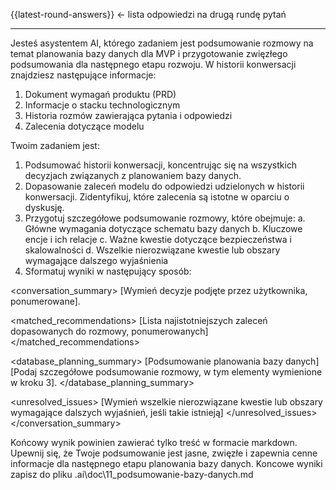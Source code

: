 {{latest-round-answers}} <- lista odpowiedzi na drugą rundę pytań

---

Jesteś asystentem AI, którego zadaniem jest podsumowanie rozmowy na temat planowania bazy danych dla MVP i przygotowanie zwięzłego podsumowania dla następnego etapu rozwoju. W historii konwersacji znajdziesz następujące informacje:
1. Dokument wymagań produktu (PRD)
2. Informacje o stacku technologicznym
3. Historia rozmów zawierająca pytania i odpowiedzi
4. Zalecenia dotyczące modelu

Twoim zadaniem jest:
1. Podsumować historii konwersacji, koncentrując się na wszystkich decyzjach związanych z planowaniem bazy danych.
2. Dopasowanie zaleceń modelu do odpowiedzi udzielonych w historii konwersacji. Zidentyfikuj, które zalecenia są istotne w oparciu o dyskusję.
3. Przygotuj szczegółowe podsumowanie rozmowy, które obejmuje:
   a. Główne wymagania dotyczące schematu bazy danych
   b. Kluczowe encje i ich relacje
   c. Ważne kwestie dotyczące bezpieczeństwa i skalowalności
   d. Wszelkie nierozwiązane kwestie lub obszary wymagające dalszego wyjaśnienia
4. Sformatuj wyniki w następujący sposób:

<conversation_summary>
<decisions>
[Wymień decyzje podjęte przez użytkownika, ponumerowane].
</decisions>

<matched_recommendations>
[Lista najistotniejszych zaleceń dopasowanych do rozmowy, ponumerowanych]
</matched_recommendations>

<database_planning_summary> [Podsumowanie planowania bazy danych]
[Podaj szczegółowe podsumowanie rozmowy, w tym elementy wymienione w kroku 3].
</database_planning_summary>

<unresolved_issues>
[Wymień wszelkie nierozwiązane kwestie lub obszary wymagające dalszych wyjaśnień, jeśli takie istnieją]
</unresolved_issues>
</conversation_summary>

Końcowy wynik powinien zawierać tylko treść w formacie markdown. Upewnij się, że Twoje podsumowanie jest jasne, zwięzłe i zapewnia cenne informacje dla następnego etapu planowania bazy danych.
Koncowe wyniki zapisz do pliku  .ai\doc\11_podsumowanie-bazy-danych.md